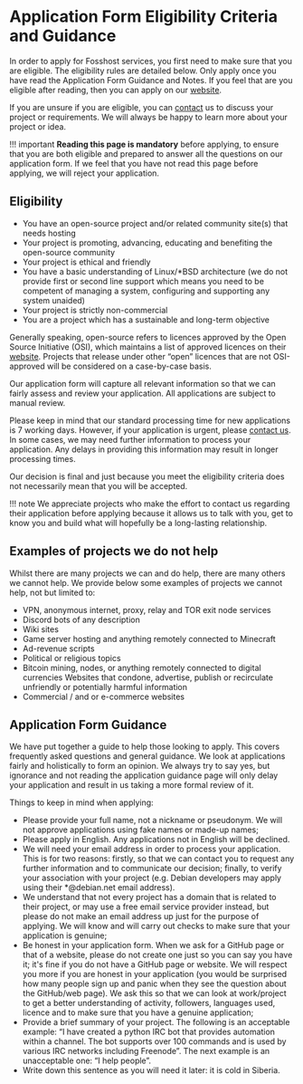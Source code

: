 # Application Form Eligibility Criteria and Guidance
In order to apply for Fosshost services, you first need to make sure that you are eligible. The eligibility rules are detailed below. Only apply once you have read the Application Form Guidance and Notes.  If you feel that are you eligible after reading, then you can apply on our [website](https://fosshost.org).

If you are unsure if you are eligible, you can [contact](https://fosshost.org/contact) us to discuss your project or requirements. We will always be happy to learn more about your project or idea. 

!!! important 
    **Reading this page is mandatory** before applying, to ensure that you are both eligible and prepared to answer all the questions on our application form. If we feel that you have not read this page before applying, we will reject your application.  

## Eligibility
- You have an open-source project and/or related community site(s) that needs hosting
- Your project is promoting, advancing, educating and benefiting the open-source community
- Your project is ethical and friendly
- You have a basic understanding of Linux/*BSD architecture (we do not provide first or second line support which means you need to be competent of managing a system, configuring and supporting any system unaided)
- Your project is strictly non-commercial 
- You are a project which has a sustainable and long-term objective

Generally speaking, open-source refers to licences approved by the Open Source Initiative (OSI), which maintains a list of approved licences on their [website](http://www.opensource.org/). Projects that release under other “open” licences that are not OSI-approved will be considered on a case-by-case basis.

Our application form will capture all relevant information so that we can fairly assess and review your application. All applications are subject to manual review.

Please keep in mind that our standard processing time for new applications is 7 working days. However, if your application is urgent, please [contact us](https://fosshost.org/contact). In some cases, we may need further information to process your application. Any delays in providing this information may result in longer processing times.

Our decision is final and just because you meet the eligibility criteria does not necessarily mean that you will be accepted. 

!!! note
    We appreciate projects who make the effort to contact us regarding their application before applying because it allows us to talk with you, get to know you and build what will hopefully be a long-lasting relationship.

## Examples of projects we do not help
Whilst there are many projects we can and do help, there are many others we cannot help. We provide below some examples of projects we cannot help, not but limited to:

- VPN, anonymous internet, proxy, relay and TOR exit node services
- Discord bots of any description
- Wiki sites
- Game server hosting and anything remotely connected to Minecraft
- Ad-revenue scripts
- Political or religious topics
- Bitcoin mining, nodes, or anything remotely connected to digital currencies
Websites that condone, advertise, publish or recirculate unfriendly or potentially harmful information
- Commercial / and or e-commerce websites
## Application Form Guidance
We have put together a guide to help those looking to apply. This covers frequently asked questions and general guidance. We look at applications fairly and holistically to form an opinion. We always try to say yes, but ignorance and not reading the application guidance page will only delay your application and result in us taking a more formal review of it.

Things to keep in mind when applying:

- Please provide your full name, not a nickname or pseudonym. We will not approve applications using fake names or made-up names;
- Please apply in English.  Any applications not in English will be declined. 
- We will need your email address in order to process your application. This is for two reasons: firstly, so that we can contact you to request any further information and to communicate our decision; finally, to verify your association with your project (e.g. Debian developers may apply using their *@debian.net email address).
- We understand that not every project has a domain that is related to their project, or may use a free email service provider instead, but please do not make an email address up just for the purpose of applying. We will know and will carry out checks to make sure that your application is genuine;
- Be honest in your application form. When we ask for a GitHub page or that of a website, please do not create one just so you can say you have it; it's fine if you do not have a GitHub page or website. We will respect you more if you are honest in your application (you would be surprised how many people sign up and panic when they see the question about the GitHub/web page). We ask this so that we can look at work/project to get a better understanding of activity, followers, languages used, licence and to make sure that you have a genuine application;
- Provide a brief summary of your project. The following is an acceptable example: “I have created a python IRC bot that provides automation within a channel. The bot supports over 100 commands and is used by various IRC networks including Freenode”. The next example is an unacceptable one: “I help people”.
- Write down this sentence as you will need it later: it is cold in Siberia.
